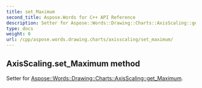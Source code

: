```yaml
---
title: set_Maximum
second_title: Aspose.Words for C++ API Reference
description: Setter for Aspose::Words::Drawing::Charts::AxisScaling::get_Maximum. 
type: docs
weight: 0
url: /cpp/aspose.words.drawing.charts/axisscaling/set_maximum/
---
```

## AxisScaling.set_Maximum method


Setter for [Aspose::Words::Drawing::Charts::AxisScaling::get_Maximum](./get_maximum/).

